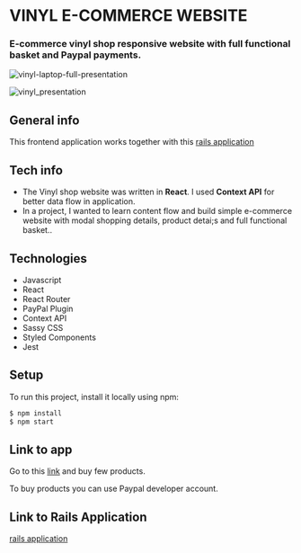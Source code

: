 # VINYL E-COMMERCE WEBSITE

### E-commerce vinyl shop responsive website with full functional basket and Paypal payments.

![vinyl-laptop-full-presentation](https://user-images.githubusercontent.com/61030079/89400698-8cd04a80-d714-11ea-9300-64368cf08e6d.png)

![vinyl_presentation](https://user-images.githubusercontent.com/61030079/89345176-4c86b300-d6a7-11ea-979c-b1fcb8db82ca.png)

## General info

This frontend application works together with this
[rails application](https://github.com/Strevitz)

## Tech info

- The Vinyl shop website was written in **React**. I used **Context API** for better data flow in application.
- In a project, I wanted to learn content flow and build simple e-commerce website with modal shopping details, product detai;s and full functional basket..

## Technologies

- Javascript
- React
- React Router
- PayPal Plugin
- Context API
- Sassy CSS
- Styled Components
- Jest

## Setup

To run this project, install it locally using npm:

```sh
$ npm install
$ npm start
```

## Link to app

Go to this [link](https://vinyl.netlify.app) and buy few products.

To buy products you can use Paypal developer account.

## Link to Rails Application

[rails application](https://github.com/Strevitz/ecommerce-vinyl-react)
